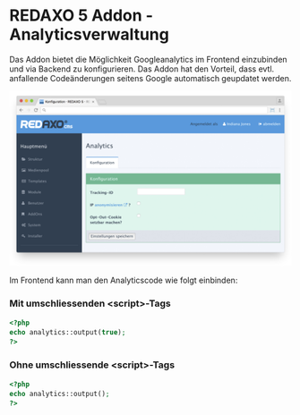 REDAXO 5 Addon - Analyticsverwaltung
====================================

Das Addon bietet die Möglichkeit Googleanalytics im Frontend einzubinden und via Backend zu konfigurieren. Das Addon hat den Vorteil, dass evtl. anfallende Codeänderungen seitens Google automatisch geupdatet werden.

![Screenshot](https://raw.githubusercontent.com/FriendsOfREDAXO/analytics/assets/rex_analytics.png)

Im Frontend kann man den Analyticscode wie folgt einbinden:

### Mit umschliessenden &lt;script&gt;-Tags

```php
<?php
echo analytics::output(true);
?>
```

### Ohne umschliessende &lt;script&gt;-Tags

```php
<?php
echo analytics::output();
?>
```
